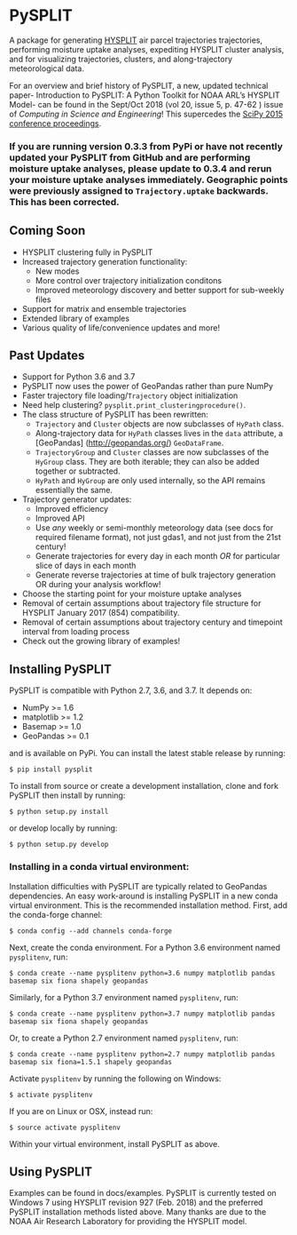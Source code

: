 # PySPLIT

A package for generating [HYSPLIT](http://ready.arl.noaa.gov/HYSPLIT.php) air parcel trajectories trajectories, performing moisture uptake analyses, expediting HYSPLIT cluster analysis, and for visualizing trajectories, clusters, and along-trajectory meteorological data.

For an overview and brief history of PySPLIT, a new, updated technical paper- Introduction to PySPLIT: A Python Toolkit for NOAA ARL’s HYSPLIT Model- can be found in the Sept/Oct 2018 (vol 20, issue 5, p. 47-62 ) issue of *Computing in Science and Engineering*!  This supercedes the [SciPy 2015 conference proceedings](http://conference.scipy.org/proceedings/scipy2015/mellissa_cross_p.html).

### If you are running version 0.3.3 from PyPi or have not recently updated your PySPLIT from GitHub and are performing moisture uptake analyses, please update to 0.3.4 and rerun your moisture uptake analyses immediately.  Geographic points were previously assigned to ``Trajectory.uptake`` backwards.  This has been corrected.

## Coming Soon
* HYSPLIT clustering fully in PySPLIT
* Increased trajectory generation functionality:
  * New modes
  * More control over trajectory initialization conditons
  * Improved meteorology discovery and better support for sub-weekly files
* Support for matrix and ensemble trajectories
* Extended library of examples
* Various quality of life/convenience updates and more!


## Past Updates

* Support for Python 3.6 and 3.7
* PySPLIT now uses the power of GeoPandas rather than pure NumPy
* Faster trajectory file loading/``Trajectory`` object initialization
* Need help clustering?  ``pysplit.print_clusteringprocedure()``.
* The class structure of PySPLIT has been rewritten:
  * ``Trajectory`` and ``Cluster`` objects are now subclasses of ``HyPath`` class.
  * Along-trajectory data for ``HyPath`` classes lives in the ``data`` attribute, a [GeoPandas] (http://geopandas.org/) ``GeoDataFrame``.
  * ``TrajectoryGroup`` and ``Cluster`` classes are now subclasses of the ``HyGroup`` class.  They are both iterable; they can also be added together or subtracted.
  * ``HyPath`` and ``HyGroup`` are only used internally, so the API remains essentially the same.
* Trajectory generator updates:
  * Improved efficiency
  * Improved API
  * Use *any* weekly or semi-monthly meteorology data (see docs for required filename format), not just gdas1, and not just from the 21st century!
  * Generate trajectories for every day in each month *OR* for particular slice of days in each month
  * Generate reverse trajectories at time of bulk trajectory generation OR during your analysis workflow!
* Choose the starting point for your moisture uptake analyses
* Removal of certain assumptions about trajectory file structure for HYSPLIT January 2017 (854) compatibility.
* Removal of certain assumptions about trajectory century and timepoint interval from loading process
* Check out the growing library of examples!
## Installing PySPLIT

PySPLIT is compatible with Python 2.7, 3.6, and 3.7.  It depends on:
* NumPy >= 1.6
* matplotlib >= 1.2
* Basemap >= 1.0
* GeoPandas >= 0.1

and is available on PyPi.  You can install the latest stable release by running:

```
$ pip install pysplit
```

To install from source or create a development installation, clone and fork PySPLIT then install by running:

```
$ python setup.py install
```

or develop locally by running:

```
$ python setup.py develop
```

### Installing in a conda virtual environment:

Installation difficulties with PySPLIT are typically related to GeoPandas dependencies.  An easy work-around is installing PySPLIT in a new conda virtual environment.  This is the recommended installation method.  First, add the conda-forge channel:
```
$ conda config --add channels conda-forge
```

Next, create the conda environment.  For a Python 3.6 environment named `pysplitenv`, run:
```
$ conda create --name pysplitenv python=3.6 numpy matplotlib pandas basemap six fiona shapely geopandas
```

Similarly, for a Python 3.7 environment named `pysplitenv`, run:
```
$ conda create --name pysplitenv python=3.7 numpy matplotlib pandas basemap six fiona shapely geopandas
```

Or, to create a Python 2.7 environment named `pysplitenv`, run:
```
$ conda create --name pysplitenv python=2.7 numpy matplotlib pandas basemap six fiona=1.5.1 shapely geopandas
```

Activate `pysplitenv` by running the following on Windows:
```
$ activate pysplitenv
```
If you are on Linux or OSX, instead run:
```
$ source activate pysplitenv
```

Within your virtual environment, install PySPLIT as above.

## Using PySPLIT

Examples can be found in docs/examples.  PySPLIT is currently tested on Windows 7 using HYSPLIT revision 927 (Feb. 2018) and the preferred PySPLIT installation methods listed above.   Many thanks are due to the NOAA Air Research Laboratory for providing the HYSPLIT model.
